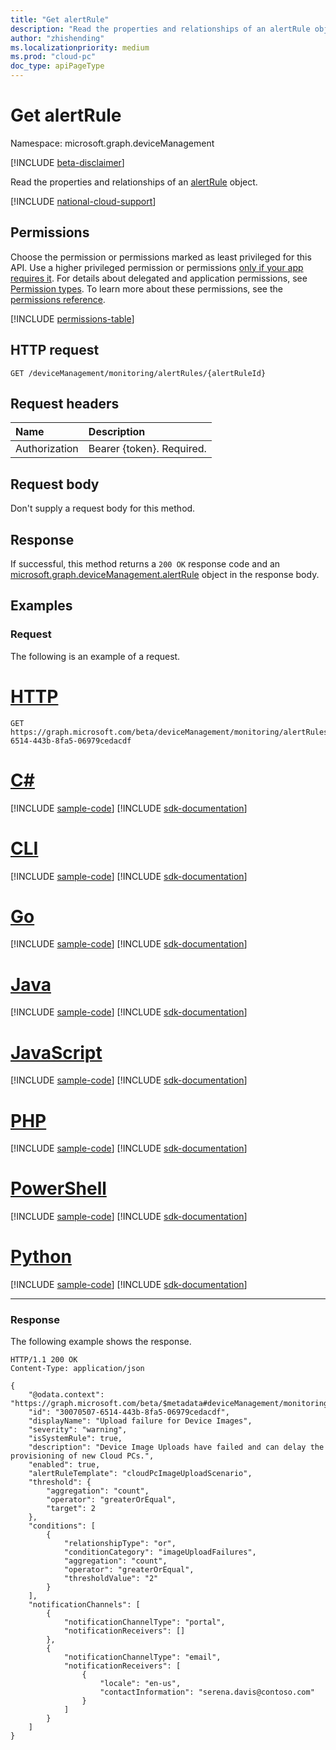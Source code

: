 ```yaml
---
title: "Get alertRule"
description: "Read the properties and relationships of an alertRule object."
author: "zhishending"
ms.localizationpriority: medium
ms.prod: "cloud-pc"
doc_type: apiPageType
---
```


# Get alertRule

Namespace: microsoft.graph.deviceManagement

[!INCLUDE [beta-disclaimer](../../includes/beta-disclaimer.md)]

Read the properties and relationships of an [alertRule](../resources/devicemanagement-alertrule.md) object.

[!INCLUDE [national-cloud-support](../../includes/global-only.md)]

## Permissions

Choose the permission or permissions marked as least privileged for this API. Use a higher privileged permission or permissions [only if your app requires it](/graph/permissions-overview#best-practices-for-using-microsoft-graph-permissions). For details about delegated and application permissions, see [Permission types](/graph/permissions-overview#permission-types). To learn more about these permissions, see the [permissions reference](/graph/permissions-reference).

<!-- { "blockType": "permissions", "name": "devicemanagement_alertrule_get" } -->
[!INCLUDE [permissions-table](../includes/permissions/devicemanagement-alertrule-get-permissions.md)]

## HTTP request

<!-- {
  "blockType": "ignored"
}
-->
``` http
GET /deviceManagement/monitoring/alertRules/{alertRuleId}
```

## Request headers

|Name|Description|
|:---|:---|
|Authorization|Bearer {token}. Required.|

## Request body

Don't supply a request body for this method.

## Response

If successful, this method returns a `200 OK` response code and an [microsoft.graph.deviceManagement.alertRule](../resources/devicemanagement-alertrule.md) object in the response body.

## Examples

### Request

The following is an example of a request.


# [HTTP](#tab/http)
<!-- {
  "blockType": "request",
  "name": "get_alertrule"
}
-->
``` http
GET https://graph.microsoft.com/beta/deviceManagement/monitoring/alertRules/30070507-6514-443b-8fa5-06979cedacdf
```

# [C#](#tab/csharp)
[!INCLUDE [sample-code](../includes/snippets/csharp/get-alertrule-csharp-snippets.md)]
[!INCLUDE [sdk-documentation](../includes/snippets/snippets-sdk-documentation-link.md)]

# [CLI](#tab/cli)
[!INCLUDE [sample-code](../includes/snippets/cli/get-alertrule-cli-snippets.md)]
[!INCLUDE [sdk-documentation](../includes/snippets/snippets-sdk-documentation-link.md)]

# [Go](#tab/go)
[!INCLUDE [sample-code](../includes/snippets/go/get-alertrule-go-snippets.md)]
[!INCLUDE [sdk-documentation](../includes/snippets/snippets-sdk-documentation-link.md)]

# [Java](#tab/java)
[!INCLUDE [sample-code](../includes/snippets/java/get-alertrule-java-snippets.md)]
[!INCLUDE [sdk-documentation](../includes/snippets/snippets-sdk-documentation-link.md)]

# [JavaScript](#tab/javascript)
[!INCLUDE [sample-code](../includes/snippets/javascript/get-alertrule-javascript-snippets.md)]
[!INCLUDE [sdk-documentation](../includes/snippets/snippets-sdk-documentation-link.md)]

# [PHP](#tab/php)
[!INCLUDE [sample-code](../includes/snippets/php/get-alertrule-php-snippets.md)]
[!INCLUDE [sdk-documentation](../includes/snippets/snippets-sdk-documentation-link.md)]

# [PowerShell](#tab/powershell)
[!INCLUDE [sample-code](../includes/snippets/powershell/get-alertrule-powershell-snippets.md)]
[!INCLUDE [sdk-documentation](../includes/snippets/snippets-sdk-documentation-link.md)]

# [Python](#tab/python)
[!INCLUDE [sample-code](../includes/snippets/python/get-alertrule-python-snippets.md)]
[!INCLUDE [sdk-documentation](../includes/snippets/snippets-sdk-documentation-link.md)]

---

### Response

The following example shows the response.

<!-- {
  "blockType": "response",
  "truncated": true,
  "@odata.type": "microsoft.graph.deviceManagement.alertRule"
}
-->
``` http
HTTP/1.1 200 OK
Content-Type: application/json

{
    "@odata.context": "https://graph.microsoft.com/beta/$metadata#deviceManagement/monitoring/alertRules/$entity",
    "id": "30070507-6514-443b-8fa5-06979cedacdf",
    "displayName": "Upload failure for Device Images",
    "severity": "warning",
    "isSystemRule": true,
    "description": "Device Image Uploads have failed and can delay the provisioning of new Cloud PCs.",
    "enabled": true,
    "alertRuleTemplate": "cloudPcImageUploadScenario",
    "threshold": {
        "aggregation": "count",
        "operator": "greaterOrEqual",
        "target": 2
    },
    "conditions": [
        {
            "relationshipType": "or",
            "conditionCategory": "imageUploadFailures",
            "aggregation": "count",
            "operator": "greaterOrEqual",
            "thresholdValue": "2"
        }
    ],
    "notificationChannels": [
        {
            "notificationChannelType": "portal",
            "notificationReceivers": []
        },
        {
            "notificationChannelType": "email",
            "notificationReceivers": [
                {
                    "locale": "en-us",
                    "contactInformation": "serena.davis@contoso.com"
                }
            ]
        }
    ]
}
```
